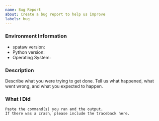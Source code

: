 ```yaml
---
name: Bug Report
about: Create a bug report to help us improve
labels: bug
---
```


<!-- Please search existing issues to avoid creating duplicates. -->

### Environment Information

-   spataw version:
-   Python version:
-   Operating System:

### Description

Describe what you were trying to get done.
Tell us what happened, what went wrong, and what you expected to happen.

### What I Did

```
Paste the command(s) you ran and the output.
If there was a crash, please include the traceback here.
```
